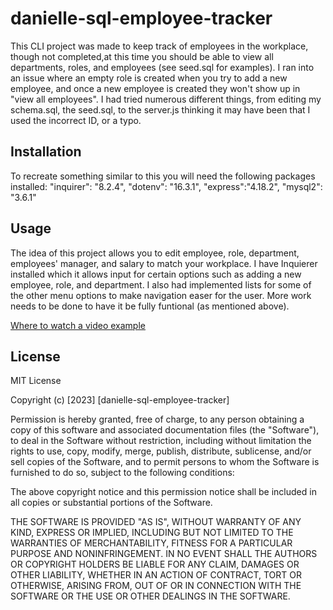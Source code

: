 # danielle-sql-employee-tracker
This CLI project was made to keep track of employees in the workplace, though not completed,at this time  you should be able to view all departments, roles, and employees (see seed.sql for examples). I ran into an issue where an empty role is created when you try to add a new employee, and once a new employee is created they won't show up in "view all employees". I had tried numerous different things, from editing my schema.sql, the seed.sql, to the server.js thinking it may have been that I used the incorrect ID, or a typo. 


## Installation
To recreate something similar to this you will need the following packages installed:
    "inquirer": "8.2.4",
    "dotenv": "16.3.1",
    "express":"4.18.2",
    "mysql2": "3.6.1"


## Usage
The idea of this project allows you to edit employee, role, department, employees' manager, and salary to match your workplace. I have Inquierer installed which it allows input for certain options such as adding a new employee, role, and department. I also had implemented lists for some of the other menu options to make navigation easer for the user. More work needs to be done to have it be fully funtional (as mentioned above).

[Where to watch a video example](https://drive.google.com/file/d/1_nHtCTtnBOyj9uK1yIkVdGxCMSNc70cr/view?usp=sharing)

## License
MIT License

Copyright (c) [2023] [danielle-sql-employee-tracker]

Permission is hereby granted, free of charge, to any person obtaining a copy of this software and associated documentation files (the "Software"), to deal in the Software without restriction, including without limitation the rights to use, copy, modify, merge, publish, distribute, sublicense, and/or sell copies of the Software, and to permit persons to whom the Software is furnished to do so, subject to the following conditions:

The above copyright notice and this permission notice shall be included in all copies or substantial portions of the Software.

THE SOFTWARE IS PROVIDED "AS IS", WITHOUT WARRANTY OF ANY KIND, EXPRESS OR IMPLIED, INCLUDING BUT NOT LIMITED TO THE WARRANTIES OF MERCHANTABILITY, FITNESS FOR A PARTICULAR PURPOSE AND NONINFRINGEMENT. IN NO EVENT SHALL THE AUTHORS OR COPYRIGHT HOLDERS BE LIABLE FOR ANY CLAIM, DAMAGES OR OTHER LIABILITY, WHETHER IN AN ACTION OF CONTRACT, TORT OR OTHERWISE, ARISING FROM, OUT OF OR IN CONNECTION WITH THE SOFTWARE OR THE USE OR OTHER DEALINGS IN THE SOFTWARE.
